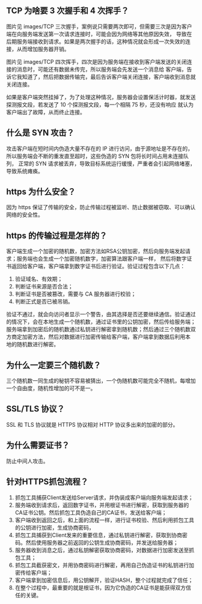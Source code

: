 ## TCP 为啥要 3 次握手和 4 次挥手？

图片见 images/TCP 三次握手，案例说只需要两次即可，但需要三次是因为客户端在向服务端发送第一次请求连接时，可能会因为网络等其他原因失效，
导致在后期服务端接收到请求。如果是两次握手的话，这种情况就会形成一次失效的连接，从而增加服务器开销。

图片见 images/TCP 四次挥手，四次是因为服务端在接收到客户端发送的关闭连接的消息时，可能还有数据未传完，所以服务端会先发送一个消息给
客户端，告诉它我知道了，然后把数据传输完，最后告诉客户端关闭连接，客户端收到消息就关闭连接。

如果是客户端突然挂掉了，为了处理这种情况，服务器会设置保活计时器，就发送探测报文段，若发送了 10 个探测报文段，每一个相隔 75 秒，还没有响应
就认为客户端出了故障，从而终止连接。

## 什么是 SYN 攻击？

攻击客户端在短时间内伪造大量不存在的 IP 进行访问，由于源地址是不存在的，所以服务端会不断的重发直至超时，这些伪造的 SYN 包将长时间占用未连接队列，
正常的 SYN 请求被丢弃，导致目标系统运行缓慢，严重者会引起网络堵塞，导致系统瘫痪。

## https 为什么安全？

因为 https 保证了传输的安全，防止传输过程被监听、防止数据被窃取、可以确认网络的安全性。

## https 的传输过程是怎样的？

客户端生成一个加密的随机数，加密方法如RSA公钥加密，然后向服务端发起请求；服务端也会生成一个加密随机数字，加密算法跟客户端一样，
然后将数字证书返回给客户端，客户端拿到数字证书后进行验证。验证过程包含以下几点：

1. 验证域名、有效期；
2. 判断证书来源是否合法；
3. 判断证书是否被篡改，需要与 CA 服务器进行校验；
4. 判断正式是否已被吊销。

验证不通过，就会向访问者显示一个警告，由其选择是否还要继续通信。验证通过的情况下，会在本地生成一个随机数，通过证书里的公钥加密，然后传给服务端；
服务端拿到加密后的随机数通过私钥进行解密拿到随机数；然后通过三个随机数双方商定加密方法，然后对数据进行加密传输给客户端，客户端拿到数据后利用本
地的随机数进行解密。

## 为什么一定要三个随机数？

三个随机数一同生成的秘钥不容易被猜出，一个伪随机数可能完全不随机，每增加一个自由度，随机性增加的可不是一。

## SSL/TLS 协议？

SSL 和 TLS 协议就是 HTTPS 协议相对 HTTP 协议多出来的加密的部分。

## 为什么需要证书？

防止中间人攻击。

## 针对HTTPS抓包流程？

1. 抓包工具捕获Client发送给Server请求，并伪装成客户端向服务端发起请求；
2. 服务端收到请求后，返回数字证书，并用根证书进行解密，获取到服务器的CA证书公钥。然后抓包工具伪造自己的CA证书，发送给客户端；
3. 客户端收到返回之后，和上面的流程一样，进行证书校验、然后利用抓包工具的公钥进行加密，生成协商密码，
4. 抓包工具捕获到Client发来的重要信息，通过私钥进行解密，获取到协商密码。然后使用服务器之前返回的公钥生成协商密码，并发送给服务器；
5. 服务器收到消息之后，通过私钥解密获取协商密码，对数据进行加密发送至抓包工具；
6. 抓包工具截获密文，并用协商密码进行解密，再用自己伪造证书的私钥进行加密传给客户端；
7. 客户端拿到加密信息后，用公钥解开，验证HASH，整个过程就完成了信任；
8. 在整个过程中，最重要的就是根证书，因为它伪造的CA证书是能获得双方信任的关键。
